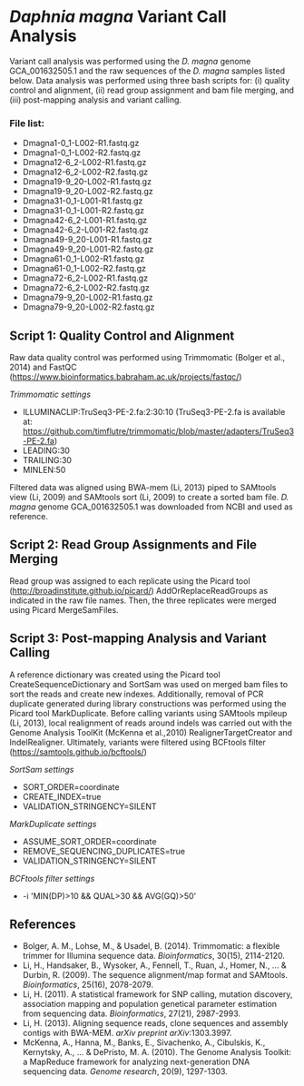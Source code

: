 # <i>Daphnia magna</i> Variant Call Analysis
Variant call analysis was performed using the <i>D. magna</i> genome GCA_001632505.1 and the raw sequences of the <i>D. magna</i> samples listed below. Data analysis was performed using three bash scripts for: (i) quality control and alignment, (ii) read group assignment and bam file merging, and (iii) post-mapping analysis and variant calling.  

### File list:
* Dmagna1-0_1-L002-R1.fastq.gz
* Dmagna1-0_1-L002-R2.fastq.gz
* Dmagna12-6_2-L002-R1.fastq.gz
* Dmagna12-6_2-L002-R2.fastq.gz
* Dmagna19-9_20-L002-R1.fastq.gz
* Dmagna19-9_20-L002-R2.fastq.gz
* Dmagna31-0_1-L001-R1.fastq.gz
* Dmagna31-0_1-L001-R2.fastq.gz
* Dmagna42-6_2-L001-R1.fastq.gz
* Dmagna42-6_2-L001-R2.fastq.gz
* Dmagna49-9_20-L001-R1.fastq.gz
* Dmagna49-9_20-L001-R2.fastq.gz
* Dmagna61-0_1-L002-R1.fastq.gz
* Dmagna61-0_1-L002-R2.fastq.gz
* Dmagna72-6_2-L002-R1.fastq.gz
* Dmagna72-6_2-L002-R2.fastq.gz
* Dmagna79-9_20-L002-R1.fastq.gz
* Dmagna79-9_20-L002-R2.fastq.gz

## Script 1: Quality Control and Alignment
Raw data quality control was performed using Trimmomatic (Bolger et al., 2014) and FastQC (https://www.bioinformatics.babraham.ac.uk/projects/fastqc/)

*Trimmomatic settings*
* ILLUMINACLIP:TruSeq3-PE-2.fa:2:30:10 (TruSeq3-PE-2.fa is available at: https://github.com/timflutre/trimmomatic/blob/master/adapters/TruSeq3-PE-2.fa)
* LEADING:30 
* TRAILING:30 
* MINLEN:50 

Filtered data was aligned using BWA-mem (Li, 2013) piped to SAMtools view (Li, 2009) and SAMtools sort (Li, 2009) to create a sorted bam file. <i>D. magna</i> genome GCA_001632505.1 was downloaded from NCBI and used as reference.

## Script 2: Read Group Assignments and File Merging
Read group was assigned to each replicate using the Picard tool (http://broadinstitute.github.io/picard/) AddOrReplaceReadGroups as indicated in the raw file names. Then, the three replicates were merged using Picard MergeSamFiles.

## Script 3: Post-mapping Analysis and Variant Calling 
A reference dictionary was created using the Picard tool CreateSequenceDictionary and SortSam was used on merged bam files to sort the reads and create new indexes. Additionally, removal of PCR duplicate generated during library constructions was performed using the Picard tool MarkDuplicate.
Before calling variants using SAMtools mpileup (Li, 2013), local realignment of reads around indels was carried out with the Genome Analysis ToolKit (McKenna et al.,2010) RealignerTargetCreator and IndelRealigner. Ultimately, variants were filtered using BCFtools filter (https://samtools.github.io/bcftools/)


*SortSam settings*
* SORT_ORDER=coordinate
* CREATE_INDEX=true
* VALIDATION_STRINGENCY=SILENT 	

*MarkDuplicate settings*
* ASSUME_SORT_ORDER=coordinate
* REMOVE_SEQUENCING_DUPLICATES=true
* VALIDATION_STRINGENCY=SILENT 

*BCFtools filter settings*
* -i 'MIN(DP)>10 && QUAL>30 && AVG(GQ)>50'


## References
* Bolger, A. M., Lohse, M., & Usadel, B. (2014). Trimmomatic: a flexible trimmer for Illumina sequence data. <i>Bioinformatics</i>, 30(15), 2114-2120.
* Li, H., Handsaker, B., Wysoker, A., Fennell, T., Ruan, J., Homer, N., ... & Durbin, R. (2009). The sequence alignment/map format and SAMtools. <i>Bioinformatics</i>, 25(16), 2078-2079.
* Li, H. (2011). A statistical framework for SNP calling, mutation discovery, association mapping and population genetical parameter estimation from sequencing data. <i>Bioinformatics</i>, 27(21), 2987-2993.
* Li, H. (2013). Aligning sequence reads, clone sequences and assembly contigs with BWA-MEM. <i>arXiv preprint arXiv</i>:1303.3997.
* McKenna, A., Hanna, M., Banks, E., Sivachenko, A., Cibulskis, K., Kernytsky, A., ... & DePristo, M. A. (2010). The Genome Analysis Toolkit: a MapReduce framework for analyzing next-generation DNA sequencing data. <i>Genome research</i>, 20(9), 1297-1303.




